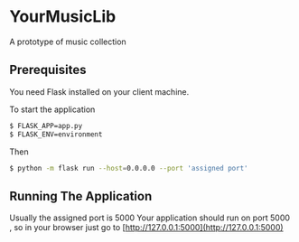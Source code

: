 # YourMusicLib
A prototype of music collection

## Prerequisites
You need Flask installed on your client machine.


To start the application

```bash
$ FLASK_APP=app.py
$ FLASK_ENV=environment  
```

Then

```bash
$ python -m flask run --host=0.0.0.0 --port 'assigned port'
```

## Running The Application
Usually the assigned port is 5000
Your application should run on port 5000 , so in your browser just go to [http://127.0.0.1:5000](http://127.0.0.1:5000)